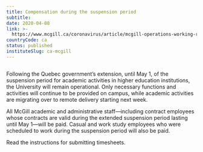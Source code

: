 ```yaml
---
title: Compensation during the suspension period
subtitle: 
date: 2020-04-08
link: >-
  https://www.mcgill.ca/coronavirus/article/mcgill-operations-working-remotely/compensation-during-suspension-period
countryCode: ca
status: published
instituteSlug: ca-mcgill
---
```

![]()

Following the Quebec government’s extension, until May 1, of the suspension period for academic activities in higher education institutions, the University will remain operational. Only necessary functions and activities will continue to be provided on campus, while academic activities are migrating over to remote delivery starting next week.

All McGill academic and administrative staff—including contract employees whose contracts are valid during the extended suspension period lasting until May 1—will be paid. Casual and work study employees who were scheduled to work during the suspension period will also be paid.

Read the instructions for submitting timesheets.